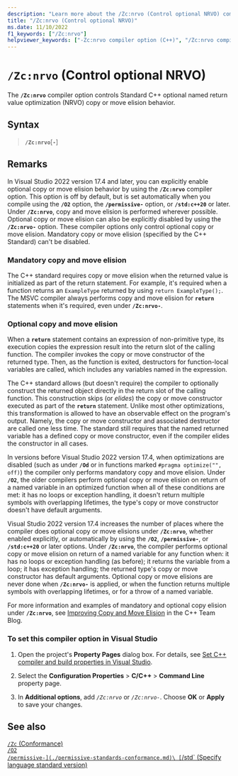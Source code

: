 ```yaml
---
description: "Learn more about the /Zc:nrvo (Control optional NRVO) compiler option."
title: "/Zc:nrvo (Control optional NRVO)"
ms.date: 11/10/2022
f1_keywords: ["/Zc:nrvo"]
helpviewer_keywords: ["-Zc:nrvo compiler option (C++)", "/Zc:nrvo compiler option (C++)"]
---
```

# `/Zc:nrvo` (Control optional NRVO)

The **`/Zc:nrvo`** compiler option controls Standard C++ optional named return value optimization (NRVO) copy or move elision behavior.

## Syntax

> **`/Zc:nrvo`**\[**`-`**]

## Remarks

In Visual Studio 2022 version 17.4 and later, you can explicitly enable optional copy or move elision behavior by using the **`/Zc:nrvo`** compiler option. This option is off by default, but is set automatically when you compile using the **`/O2`** option, the **`/permissive-`** option, or **`/std:c++20`** or later. Under **`/Zc:nrvo`**, copy and move elision is performed wherever possible. Optional copy or move elision can also be explicitly disabled by using the **`/Zc:nrvo-`** option. These compiler options only control optional copy or move elision. Mandatory copy or move elision (specified by the C++ Standard) can't be disabled.

### Mandatory copy and move elision

The C++ standard requires copy or move elision when the returned value is initialized as part of the return statement. For example, it's required when a function returns an `ExampleType` returned by using `return ExampleType();`. The MSVC compiler always performs copy and move elision for **`return`** statements when it's required, even under **`/Zc:nrvo-`**.

### Optional copy and move elision

When a **`return`** statement contains an expression of non-primitive type, its execution copies the expression result into the return slot of the calling function. The compiler invokes the copy or move constructor of the returned type. Then, as the function is exited, destructors for function-local variables are called, which includes any variables named in the expression.

The C++ standard allows (but doesn't require) the compiler to optionally construct the returned object directly in the return slot of the calling function. This construction skips (or *elides*) the copy or move constructor executed as part of the **`return`** statement. Unlike most other optimizations, this transformation is allowed to have an observable effect on the program's output. Namely, the copy or move constructor and associated destructor are called one less time. The standard still requires that the named returned variable has a defined copy or move constructor, even if the compiler elides the constructor in all cases.

In versions before Visual Studio 2022 version 17.4, when optimizations are disabled (such as under **`/Od`** or in functions marked `#pragma optimize("", off)`) the compiler only performs mandatory copy and move elision. Under **`/O2`**, the older compilers perform optional copy or move elision on return of a named variable in an optimized function when all of these conditions are met: it has no loops or exception handling, it doesn't return multiple symbols with overlapping lifetimes, the type's copy or move constructor doesn't have default arguments.

Visual Studio 2022 version 17.4 increases the number of places where the compiler does optional copy or move elisions under **`/Zc:nrvo`**, whether enabled explicitly, or automatically by using the **`/O2`**, **`/permissive-`**, or **`/std:c++20`** or later options. Under **`/Zc:nrvo`**, the compiler performs optional copy or move elision on return of a named variable for any function when: it has no loops or exception handling (as before); it returns the variable from a loop; it has exception handling; the returned type's copy or move constructor has default arguments. Optional copy or move elisions are never done when **`/Zc:nrvo-`** is applied, or when the function returns multiple symbols with overlapping lifetimes, or for a throw of a named variable.

For more information and examples of mandatory and optional copy elision under **`/Zc:nrvo`**, see [Improving Copy and Move Elision](https://devblogs.microsoft.com/cppblog/improving-copy-and-move-elision) in the C++ Team Blog.

### To set this compiler option in Visual Studio

1. Open the project's **Property Pages** dialog box. For details, see [Set C++ compiler and build properties in Visual Studio](../working-with-project-properties.md).

1. Select the **Configuration Properties** > **C/C++** > **Command Line** property page.

1. In **Additional options**, add *`/Zc:nrvo`* or  *`/Zc:nrvo-`*. Choose **OK** or **Apply** to save your changes.

## See also

[`/Zc` (Conformance)](zc-conformance.md)\
[`/O2`](./o1-o2-minimize-size-maximize-speed.md)\
[`/permissive-](./permissive-standards-conformance.md)\
[`/std` (Specify language standard version)](std-specify-language-standard-version.md)
